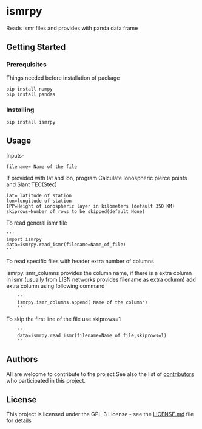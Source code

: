 # ismrpy

Reads ismr files and provides with panda data frame

## Getting Started
### Prerequisites

Things needed before installation of package
```
pip install numpy
pip install pandas
```

### Installing

```
pip install ismrpy
```


## Usage
Inputs-

    filename= Name of the file
If provided with lat and lon, program  Calculate Ionospheric pierce points and Slant TEC(Stec)

    lat= latitude of station
    lon=longitude of station
    IPP=Height of ionospheric layer in kilometers (default 350 KM)
    skiprows=Number of rows to be skipped(default None)
    
To read general ismr file
    
    '''
    import ismrpy
    data=ismrpy.read_ismr(filename=Name_of_file)
    '''
To read specific files with header extra number of columns

ismrpy.ismr_columns provides the column name, if there is a extra column in ismr (usually from LISN networks provides filename as extra column) add extra column using following command
        
        '''
        ismrpy.ismr_columns.append('Name of the column')
        '''
To skip the first line of the file use skiprows=1
        
        '''
        data=ismrpy.read_ismr(filename=Name_of_file,skiprows=1)
        '''
## Authors

All are welcome to contribute to the project
See also the list of [contributors](https://github.com/your/project/contributors) who participated in this project.

## License

This project is licensed under the GPL-3 License - see the [LICENSE.md](LICENSE.md) file for details
